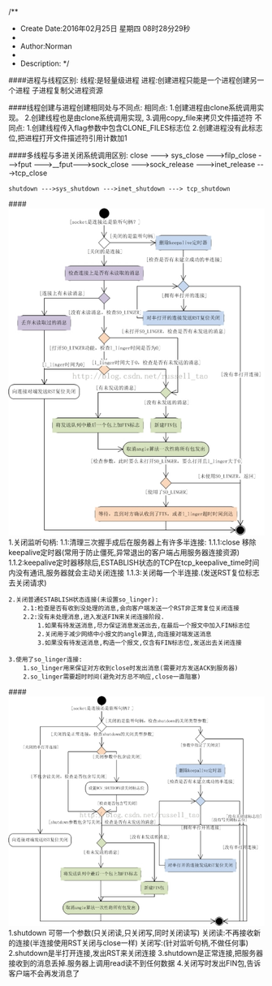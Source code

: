/**
* Create Date:2016年02月25日 星期四 08时28分29秒
* 
* Author:Norman
* 
* Description: 
*/

####进程与线程区别:
    线程:是轻量级进程
    进程:创建进程只能是一个进程创建另一个进程 子进程复制父进程资源

####线程创建与进程创建相同处与不同点:
    相同点:
        1.创建进程由clone系统调用实现。
        2.创建线程也是由clone系统调用实现,
        3.调用copy_file来拷贝文件描述符
    不同点:
        1.创建线程传入flag参数中包含CLONE_FILES标志位
        2.创建进程没有此标志位,把进程打开文件描述符引用计数加1


####多线程与多进关闭系统调用区别:
    close ---> sys_close  --->filp_close --->fput --->__fput--->sock_close --->sock_release --->inet_release --->tcp_close

    shutdown --->sys_shutdown --->inet_shutdown ---> tcp_shutdown

####![close关闭流程](./image/tcp_close.jpeg)
    1.关闭监听句柄:
        1.1:清理三次握手成后在服务器上有许多半连接:
            1.1.1:close 移除keepalive定时器(常用于防止僵死,异常退出的客户端占用服务器连接资源)
            1.1.2:keepalive定时器移除后,ESTABLISH状态的TCP在tcp_keepalive_time时间内没有通讯,服务器就会主动关闭连接
            1.1.3:关闭每一个半连接.(发送RST复位标志去关闭请求)
    
    2.关闭普通ESTABLISH状态连接(未设置so_linger):
        2.1:检查是否有收到没处理的消息,会向客户端发送一个RST非正常复位关闭连接
        2.2:没有未处理消息,进入发送FIN来关闭连接阶段.
            1.如果有待发送消息,尽力保证消息发送出去,在最后一个报文中加入FIN标志位
            2.关闭用于减少网络中小报文的angle算法,向连接对端发送消息
            3.如果没有待发送消息,构造一个报文,仅含有FIN标志位,发送出去关闭连接

    3.使用了so_linger连接:
        1.so_linger用来保证对方收到close时发出消息(需要对方发送ACK到服务器)
        2.so_linger需要超时时间(避免对方总不响应,close一直阻塞)


####![shutdown关闭流程](./image/tcp_shutdown.jpeg)
    1.shutdown 可带一个参数(只关闭读,只关闭写,同时关闭读写)
        关闭读:不再接收新的连接(半连接使用RST关闭与close一样)
        关闭写:(针对监听句柄,不做任何事)
    2.shutdown是半打开连接,发出RST来关闭连接
    3.shutdown是正常连接,把服务器接收到的消息丢掉.服务器上调用read读不到任何数据
    4.关闭写时发出FIN包,告诉客户端不会再发消息了

